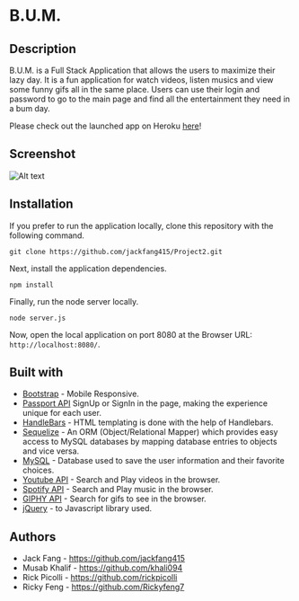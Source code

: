 # B.U.M.

## Description

B.U.M. is a Full Stack Application that allows the users to maximize their lazy day. It is a fun application for watch videos, listen musics and view some funny gifs all in the same place. Users can use their login and password to go to the main page and find all the entertainment they need in a bum day.

Please check out the launched app on Heroku [here](https://mighty-peak-57852.herokuapp.com/)!

## Screenshot

![Alt text](/public/assets/images/project2.gif?raw=true)

## Installation

If you prefer to run the application locally, clone this repository with the following command.

	git clone https://github.com/jackfang415/Project2.git
	
Next, install the application dependencies.

	npm install
	
Finally, run the node server locally.

	node server.js
	
Now, open the local application on port 8080 at the Browser URL: `http://localhost:8080/`.

## **Built with**

* [Bootstrap](https://developers.google.com/youtube/) - Mobile Responsive.
* [Passport API](http://www.passportjs.org/docs/) SignUp or SignIn in the page, making the experience unique for each user.
* [HandleBars](https://handlebarsjs.com/) - HTML templating is done with the help of Handlebars.
* [Sequelize](http://docs.sequelizejs.com/) - An ORM (Object/Relational Mapper) which provides easy access to MySQL databases by mapping database entries to objects and vice versa.
* [MySQL](https://www.mysql.com/) - Database used to save the user information and their favorite choices.
* [Youtube API](https://developers.google.com/youtube/) - Search and Play videos in the browser.
* [Spotify API](https://developer.spotify.com/web-api/) - Search and Play music in the browser.
* [GIPHY API](https://developers.giphy.com/) - Search for gifs to see in the browser.
* [jQuery](http://api.jquery.com/) - to Javascript library used.

## **Authors**

* Jack Fang -  https://github.com/jackfang415
* Musab Khalif - https://github.com/khali094
* Rick Picolli - https://github.com/rickpicolli
* Ricky Feng - https://github.com/Rickyfeng7
